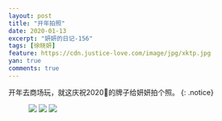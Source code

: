 ```yaml
---
layout: post
title: "开年拍照"
date: 2020-01-13
excerpt: "妍妍的日记-156"
tags: [徐晓妍]
feature: https://cdn.justice-love.com/image/jpg/xktp.jpg
yan: true
comments: true
---
```

开年去商场玩，就这庆祝2020🎉的牌子给妍妍拍个照。
{: .notice}
<figure>
    <img src="{{ site.staticUrl }}/yanyan/image/2020paizhao1.jpg" />
    <img src="{{ site.staticUrl }}/yanyan/image/2020paizhao2.jpg" />
    <img src="{{ site.staticUrl }}/yanyan/image/2020paizhao3.jpg" />
</figure>

